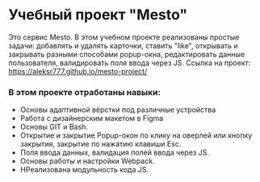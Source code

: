 # Учебный проект "Mesto"

Это сервис Mesto. В этом учебном проекте реализованы простые задачи: добавлять и удалять карточки, ставить "like", открывать и закрывать разными способами popup-окна, редактировать данные пользователя, валидировать поля ввода через JS.
Ссылка на проект: <https://aleksr777.github.io/mesto-project/>

### В этом проекте отработаны навыки:
* Основы адаптивной вёрстки под различные устройства
* Работа с дизайнерским макетом в Figma
* Основы GIT и Bash.
* Открытие и закрытие Popup-окон по клику на оверлей или кнопку закрытия, закрытие по нажатию клавиши Esc.
* Поля ввода данных, валидация полей ввода через JS.
* Основы работы и настройки Webpack.
* HРеализована модульность кода JS.

